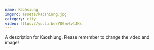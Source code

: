```yaml
---
name: Kaohsiung
imgsrc: assets/kaoshiung.jpg
category: city
video: https://youtu.be/YQGrw6vtJKs
---
```


A description for Kaoshiung. Please remember to change the video and image!
